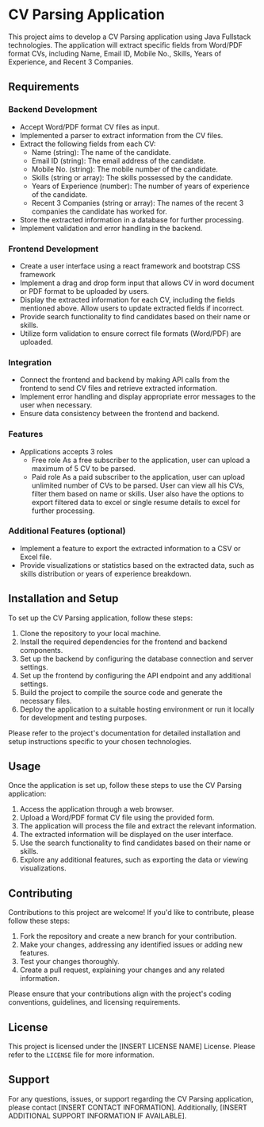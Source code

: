 # CV Parsing Application

This project aims to develop a CV Parsing application using Java Fullstack technologies. The application will extract specific fields from Word/PDF format CVs, including Name, Email ID, Mobile No., Skills, Years of Experience, and Recent 3 Companies.

## Requirements

### Backend Development

- Accept Word/PDF format CV files as input.
- Implemented a parser to extract information from the CV files.
- Extract the following fields from each CV:
  - Name (string): The name of the candidate.
  - Email ID (string): The email address of the candidate.
  - Mobile No. (string): The mobile number of the candidate.
  - Skills (string or array): The skills possessed by the candidate.
  - Years of Experience (number): The number of years of experience of the candidate.
  - Recent 3 Companies (string or array): The names of the recent 3 companies the candidate has worked for.
- Store the extracted information in a database for further processing.
- Implement validation and error handling in the backend.

### Frontend Development

- Create a user interface using a react framework and bootstrap CSS framework
- Implement a drag and drop form input that allows CV in word document or PDF format to be uploaded by users.
- Display the extracted information for each CV, including the fields mentioned above. Allow users to update extracted fields if incorrect.
- Provide search functionality to find candidates based on their name or skills.
- Utilize form validation to ensure correct file formats (Word/PDF) are uploaded.

### Integration

- Connect the frontend and backend by making API calls from the frontend to send CV files and retrieve extracted information.
- Implement error handling and display appropriate error messages to the user when necessary.
- Ensure data consistency between the frontend and backend.

### Features
- Applications accepts 3 roles
  - Free role
    As a free subscriber to the application, user can upload a maximum of 5 CV to be parsed.
  - Paid role
    As a paid subscriber to the application, user can upload unlimited number of CVs to be parsed. User can view all his CVs, filter them based on name or skills. User also have the options to export filtered data to excel or single resume details to excel for further processing.

### Additional Features (optional)

- Implement a feature to export the extracted information to a CSV or Excel file.
- Provide visualizations or statistics based on the extracted data, such as skills distribution or years of experience breakdown.

## Installation and Setup

To set up the CV Parsing application, follow these steps:

1. Clone the repository to your local machine.
2. Install the required dependencies for the frontend and backend components.
3. Set up the backend by configuring the database connection and server settings.
4. Set up the frontend by configuring the API endpoint and any additional settings.
5. Build the project to compile the source code and generate the necessary files.
6. Deploy the application to a suitable hosting environment or run it locally for development and testing purposes.

Please refer to the project's documentation for detailed installation and setup instructions specific to your chosen technologies.

## Usage

Once the application is set up, follow these steps to use the CV Parsing application:

1. Access the application through a web browser.
2. Upload a Word/PDF format CV file using the provided form.
3. The application will process the file and extract the relevant information.
4. The extracted information will be displayed on the user interface.
5. Use the search functionality to find candidates based on their name or skills.
6. Explore any additional features, such as exporting the data or viewing visualizations.

## Contributing

Contributions to this project are welcome! If you'd like to contribute, please follow these steps:

1. Fork the repository and create a new branch for your contribution.
2. Make your changes, addressing any identified issues or adding new features.
3. Test your changes thoroughly.
4. Create a pull request, explaining your changes and any related information.

Please ensure that your contributions align with the project's coding conventions, guidelines, and licensing requirements.

## License

This project is licensed under the [INSERT LICENSE NAME] License. Please refer to the `LICENSE` file for more information.

## Support

For any questions, issues, or support regarding the CV Parsing application, please contact [INSERT CONTACT INFORMATION]. Additionally, [INSERT ADDITIONAL SUPPORT INFORMATION IF AVAILABLE].
